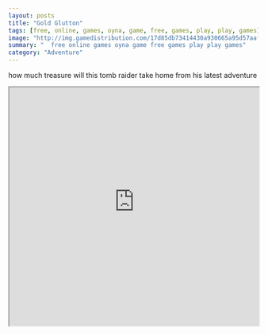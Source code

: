 ```yaml
---
layout: posts
title: "Gold Glutton"
tags: [free, online, games, oyna, game, free, games, play, play, games]
image: "http://img.gamedistribution.com/17d85db73414430a930665a95d57aaf1.jpg"
summary: "  free online games oyna game free games play play games"
category: "Adventure"
---
```


how much treasure will this tomb raider take home from his latest adventure

<iframe width="100%" height="480px;" src="http://flash.gamedistribution.com?game=17d85db73414430a930665a95d57aaf1"></iframe>